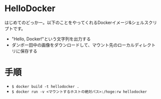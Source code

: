 # HelloDocker
はじめてのどっかー。以下のことをやってくれるDockerイメージ&シェルスクリプトです。

- "Hello, Docker!"という文字列を出力する
- ダンボー田中の画像をダウンロードして、マウント先のローカルディレクトリに保存する

# 手順

- `$ docker build -t hellodocker .`
- `$ docker run -v <マウントするホストの絶対パス>:/hoge:rw hellodocker`
